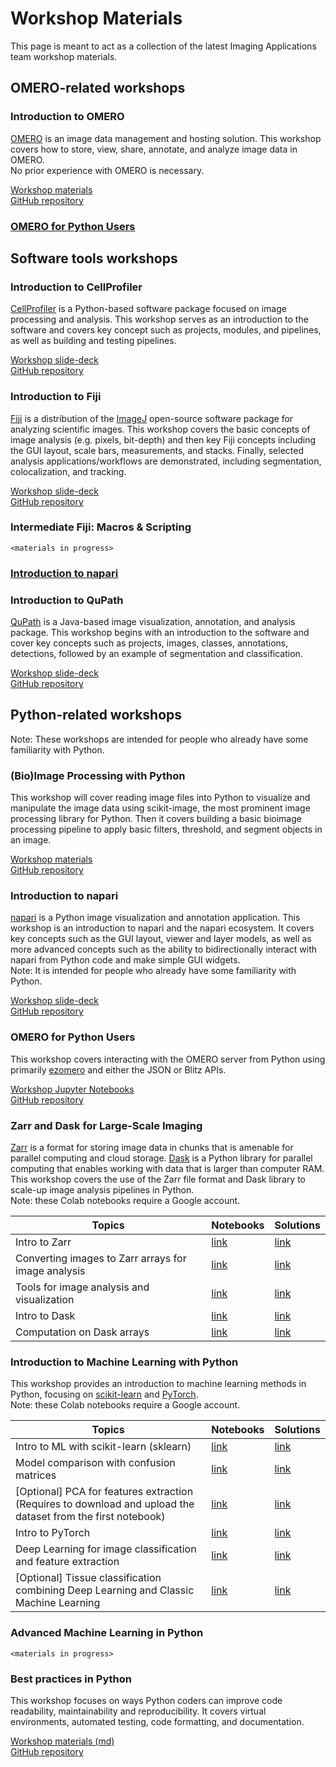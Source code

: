 # Workshop Materials

This page is meant to act as a collection of the latest Imaging Applications team workshop materials.

## OMERO-related workshops

### Introduction to OMERO

[OMERO](https://www.openmicroscopy.org/omero/) is an image data management and hosting solution. This workshop covers how to store, view, share, annotate, and analyze image data in OMERO.  
No prior experience with OMERO is necessary.

[Workshop materials](https://thejacksonlaboratory.github.io/omero-training-materials/)  
[GitHub repository](https://github.com/TheJacksonLaboratory/omero-training-materials)

### [OMERO for Python Users](#omero-for-python-users-1)

## Software tools workshops

### Introduction to CellProfiler

[CellProfiler](https://cellprofiler.org) is a Python-based software package focused on image processing and analysis. This workshop serves as an introduction to the software and covers key concept such as projects, modules, and pipelines, as well as building and testing pipelines. 

[Workshop slide-deck](https://thejacksonlaboratory.github.io/intro_cellprofiler_workshop/)  
[GitHub repository](https://github.com/TheJacksonLaboratory/intro_cellprofiler_workshop)

### Introduction to Fiji

[Fiji](https://fiji.sc) is a distribution of the [ImageJ](https://imagej.net/software/imagej/) open-source software package for analyzing scientific images. This workshop covers the basic concepts of image analysis (e.g. pixels, bit-depth) and then key Fiji concepts including the GUI layout, scale bars, measurements, and stacks. Finally, selected analysis applications/workflows are demonstrated, including segmentation, colocalization, and tracking. 

[Workshop slide-deck](https://thejacksonlaboratory.github.io/fiji_workshops/IntroFiji.html)  
[GitHub repository](https://github.com/TheJacksonLaboratory/fiji_workshops)

### Intermediate Fiji: Macros & Scripting
`<materials in progress>`

### [Introduction to napari](#introduction-to-napari-1)

### Introduction to QuPath

[QuPath](https://qupath.github.io) is a Java-based image visualization, annotation, and analysis package. This workshop begins with an introduction to the software and cover key concepts such as projects, images, classes, annotations, detections, followed by an example of segmentation and classification.

[Workshop slide-deck](https://thejacksonlaboratory.github.io/intro_qupath_workshop/)  
[GitHub repository](https://github.com/TheJacksonLaboratory/intro_qupath_workshop)

## Python-related workshops

Note: These workshops are intended for people who already have some familiarity with Python.

### (Bio)Image Processing with Python

This workshop will cover reading image files into Python to visualize and manipulate the image data using scikit-image, the most prominent image processing library for Python. Then it covers building a basic bioimage processing pipeline to apply basic filters, threshold, and segment objects in an image.  

[Workshop materials](https://thejacksonlaboratory.github.io/image-processing-ia/)  
[GitHub repository](https://github.com/TheJacksonLaboratory/image-processing-ia)

### Introduction to napari

[napari](https://napari.org) is a Python image visualization and annotation application. This workshop is an introduction to napari and the napari ecosystem. It covers key concepts such as the GUI layout, viewer and layer models, as well as more advanced concepts such as the ability to bidirectionally interact with napari from Python code and make simple GUI widgets.  
Note: It is intended for people who already have some familiarity with Python.

[Workshop slide-deck](https://thejacksonlaboratory.github.io/intro-napari-workshop/)  
[GitHub repository](https://github.com/TheJacksonLaboratory/intro-napari-workshop)

### OMERO for Python Users

This workshop covers interacting with the OMERO server from Python using primarily [ezomero](https://github.com/TheJacksonLaboratory/ezomero) and either the JSON or Blitz APIs.  

[Workshop Jupyter Notebooks](https://github.com/TheJacksonLaboratory/omero_for_developers#workshop-notebooks)  
[GitHub repository](https://github.com/TheJacksonLaboratory/omero_for_developers)

### Zarr and Dask for Large-Scale Imaging

[Zarr](https://zarr.dev) is a format for storing image data in chunks that is amenable for parallel computing and cloud storage. [Dask](https://www.dask.org) is a Python library for parallel computing that enables working with data that is larger than computer RAM. This workshop covers the use of the Zarr file format and Dask library to scale-up image analysis pipelines in Python.  
Note: these Colab notebooks require a Google account.

| Topics | Notebooks | Solutions |
|--------|-----------|-----------|
| Intro to Zarr | [link](https://colab.research.google.com/drive/1Um_1hgM0zkq8varrRWM4tqFGp-kVZF-w) | [link](https://colab.research.google.com/drive/1wdanwx1dvFZkw9OGYTjPvcf_onbW3Wrv) |
| Converting images to Zarr arrays for image analysis | [link](https://colab.research.google.com/drive/1mwxIWU2Pb8pS7RATd_Cp34p6xyMQIwDi) | [link](https://colab.research.google.com/drive/1UxVo0G97xbcXIFd7a_t50cBO86lZUIXA) |
| Tools for image analysis and visualization | [link](https://colab.research.google.com/drive/150CYBrKQn41H4klwh7-sQA3eciD4MJJ0) |  [link](https://colab.research.google.com/drive/1NrrpbP5S7zSASi15bYtvHDkYnXZ5aesc) |
| Intro to Dask | [link](https://colab.research.google.com/drive/1UcVfEbMwZkWjFtigYOS1KnQfDU6QnrgR) | [link](https://colab.research.google.com/drive/1_kPDnqs-Rvg8wzOV1_cxZFkwJt119xg0) |
| Computation on Dask arrays | [link](https://colab.research.google.com/drive/1uNlv7WdW4mPVr7TsYhx-WUeneULn0PeE) | [link](https://colab.research.google.com/drive/1KHsmnYLc4OEQdBmQ1MfFTJwmbVJWdMe8) |

### Introduction to Machine Learning with Python

This workshop provides an introduction to machine learning methods in Python, focusing on [scikit-learn](https://scikit-learn.org/stable/) and [PyTorch](https://pytorch.org).  
Note: these Colab notebooks require a Google account.

| Topics | Notebooks | Solutions |
|--------|-----------|-----------|
| Intro to ML with scikit-learn (sklearn) | [link](https://colab.research.google.com/drive/1zxmDK5049NpPYZw_N19hqv38nwf7Dev5) | [link](https://colab.research.google.com/drive/1CW2sscX2iOWhcyOk0ScQ2jmm8W5C9jI-) |
| Model comparison with confusion matrices | [link](https://colab.research.google.com/drive/1FkgumW-hrkFSaMWJYMbRqOgoeR1ykvwY) | [link](https://colab.research.google.com/drive/18eNfASrxeCaGd8WgkLeyBx32IYVBupLa) |
| [Optional] PCA for features extraction (Requires to download and upload the dataset from the first notebook) |  [link](https://colab.research.google.com/drive/1y0eNMrUp607Rg6SQUAfZ3Bb9S9aPfLSF) | [link](https://colab.research.google.com/drive/1VNwX7JLHIbh6ygbE_x1ULzlbXguk4kig) |
| Intro to PyTorch | [link](https://colab.research.google.com/drive/1woc7ihB4O9nx6s_2TzFM8CIvKU_9yANx) | [link](https://colab.research.google.com/drive/1pPBf645eZRXtImSZLp2jyYNQxAeDXuWN) |
| Deep Learning for image classification and feature extraction | [link](https://colab.research.google.com/drive/1XI7QXw-4OsxCHuRFTYaPwMTVgIJsD2cU) | [link](https://colab.research.google.com/drive/103cSwSoeAva4O2_UDACgh55KF5w3-Dzm) |
| [Optional] Tissue classification combining Deep Learning and Classic Machine Learning | [link](https://colab.research.google.com/drive/1H0k2dkoWSfdv6KPZaGwmzREExnAFfzWJ) | [link](https://colab.research.google.com/drive/1zrpaB-7nJoAZ2BYf9Mk-5_kBs-Xby8hg) |

### Advanced Machine Learning in Python
`<materials in progress>`

### Best practices in Python

This workshop focuses on ways Python coders can improve code readability, maintainability and reproducibility. It covers virtual environments, automated testing, code formatting, and documentation.

[Workshop materials (md)](https://github.com/TheJacksonLaboratory/bestpractices_workshop/blob/main/README.md#bestpractices_workshop)  
[GitHub repository](https://github.com/TheJacksonLaboratory/bestpractices_workshop)
